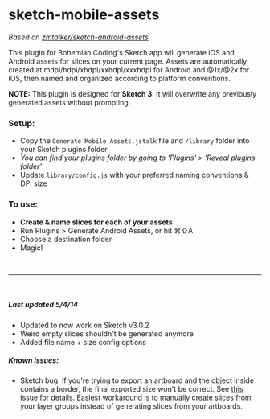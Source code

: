 # sketch-mobile-assets

_Based on [zmtalker/sketch-android-assets](https://github.com/zmalltalker/sketch-android-assets)_ 

This plugin for Bohemian Coding's Sketch app will generate iOS and Android assets for slices on your current page. Assets are automatically created at mdpi/hdpi/xhdpi/xxhdpi/xxxhdpi for Android and @1x/@2x for iOS, then named and organized according to platform conventions. 

**NOTE:** This plugin is designed for **Sketch 3**. It will overwrite any previously generated assets without prompting.

### Setup:
* Copy the `Generate Mobile Assets.jstalk` file and `/library` folder into your Sketch plugins folder 
 * _You can find your plugins folder by going to 'Plugins' > 'Reveal plugins folder'_
* Update `library/config.js` with your preferred naming conventions & DPI size

### To use:
* **Create & name slices for each of your assets**
* Run Plugins > Generate Android Assets, or hit &#8984;&#8679;A
* Choose a destination folder
* Magic!  

&nbsp;
- - -
&nbsp;  

##### Last updated 5/4/14
 * Updated to now work on Sketch v3.0.2
 * Weird empty slices shouldn't be generated anymore
 * Added file name + size config options

##### Known issues:
 * Sketch bug: If you're trying to export an artboard and the object inside contains a border, the final exported size won't be correct. See [this issue](https://github.com/bomberstudios/sketch-framer/issues/31) for details. Easiest workaround is to manually create slices from your layer groups instead of generating slices from your artboards.
